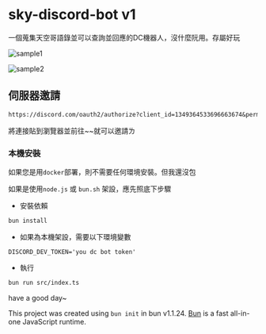 # sky-discord-bot v1

一個蒐集天空哥語錄並可以查詢並回應的DC機器人，沒什麼阮用。存屬好玩

![sample1]('/data/img/sample1.png')

![sample2]('/data/img/sample2.png')

## 伺服器邀請

```md
https://discord.com/oauth2/authorize?client_id=1349364533696663674&permissions=8&integration_type=0&scope=bot
```

將連接貼到瀏覽器並前往~~就可以邀請ㄌ

### 本機安裝

如果您是用`docker`部署，則不需要任何環境安裝。但我還沒包

如果是使用`node.js` 或 `bun.sh` 架設，應先照底下步驟

- 安裝依賴

```bash
bun install
```

- 如果為本機架設，需要以下環境變數

```env
DISCORD_DEV_TOKEN='you dc bot token'
```

- 執行

```bash
bun run src/index.ts
```

have a good day~

This project was created using `bun init` in bun v1.1.24. [Bun](https://bun.sh) is a fast all-in-one JavaScript runtime.
